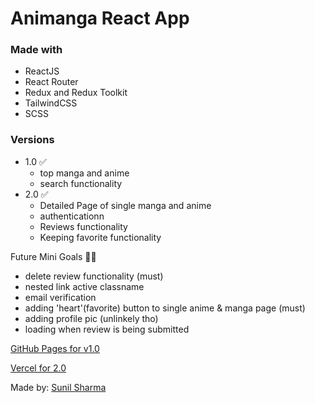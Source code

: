 # Animanga React App

### Made with

- ReactJS
- React Router
- Redux and Redux Toolkit
- TailwindCSS
- SCSS

### Versions

- 1.0 ✅
  - top manga and anime
  - search functionality
- 2.0 ✅ 
  - Detailed Page of single manga and anime
  - authenticationn
  - Reviews functionality
  - Keeping favorite functionality

Future Mini Goals 👷‍♂️
  - delete review functionality (must)
  - nested link active classname
  - email verification
  - adding 'heart'(favorite) button to single anime & manga page (must)
  - adding profile pic (unlinkely tho)
  - loading when review is being submitted

[GitHub Pages for v1.0](https://sunil-sharma-999.github.io/animanga/)

[Vercel for 2.0](https://animanga-kohl.vercel.app)

Made by: [Sunil Sharma](https://linktr.ee/Sunil.sharma.9)

